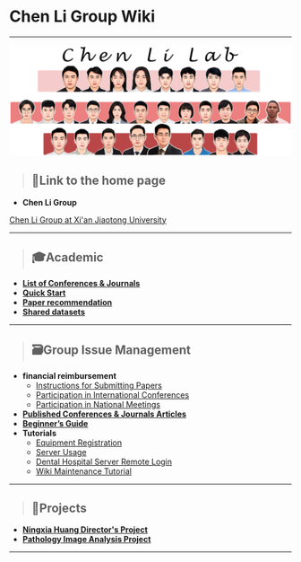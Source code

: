 # Chen Li Group Wiki

---

![image.png](pics/9cbc769e-4d99-480a-a8e6-cbee0e3d0bee.png)

> ## 🏢Link to the home page

- **Chen Li Group**


[Chen Li Group at Xi'an Jiaotong University](https://chenli.group/)

---

> ## 🎓**Academic**

- [**List of Conferences & Journals**](Academic/list_of_conf_jnl.md)
- [**Quick Start**](Academic/快速上手.md)
- [**Paper recommendation**](Academic/paper_rec.md)
- [**Shared datasets**](Academic/共享数据集.md)

---

> ## 🗃️Group Issue Management

- **financial reimbursement**
    - [Instructions for Submitting Papers](Group_Issue_Management/Instructions_for_Submitting_Papers.md)
    - [Participation in International Conferences](Group_Issue_Management/Participation_in_International_Conferences.md)
    - [Participation in National Meetings](Group_Issue_Management/Participation_in_National_Meetings.md)
- [**Published Conferences & Journals Articles**](Group_Issue_Management/Published_Conferences_Journals_Articles.md)
- [**Beginner’s Guide**](Group_Issue_Management/新生指南.md)
- **Tutorials**
    - [Equipment Registration](Group_Issue_Management/Equipment_Registration.md)
    - [Server Usage](Group_Issue_Management/服务器管理.md)
    - [Dental Hospital Server Remote Login](Group_Issue_Management/口腔医院服务器远程登陆.md)
    - [Wiki Maintenance Tutorial](Group_Issue_Management/Wiki_Maintenance_Tutorial.md)

---

> ## 📁Projects

- [**Ningxia Huang Director's Project**](Projects/Ningxia_Huang_Director_Project.md)
- [**Pathology Image Analysis Project**](Projects/Pathology_Image_Analysis_Project.md)

---

